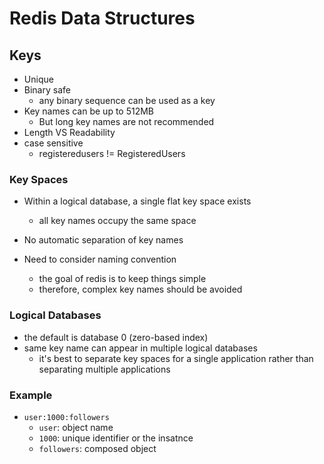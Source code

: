 # Redis Data Structures



## Keys

- Unique
- Binary safe 
  - any binary sequence can be used as a key
- Key names can be up to 512MB
  - But long key names are not recommended
- Length VS Readability
- case sensitive
  - registeredusers != RegisteredUsers



### Key Spaces

- Within a logical database, a single flat key space exists

  - all key names occupy the same space

- No automatic separation of key names

- Need to consider naming convention

  - the goal of redis is to keep things simple
  - therefore, complex key names should be avoided



### Logical Databases

- the default is database 0 (zero-based index)
- same key name can appear in multiple logical databases
  - it's best to separate key spaces for a single application rather than separating multiple applications



### Example

- `user:1000:followers`
  - `user`: object name
  - `1000`: unique identifier or the insatnce
  - `followers`: composed object
  
  

